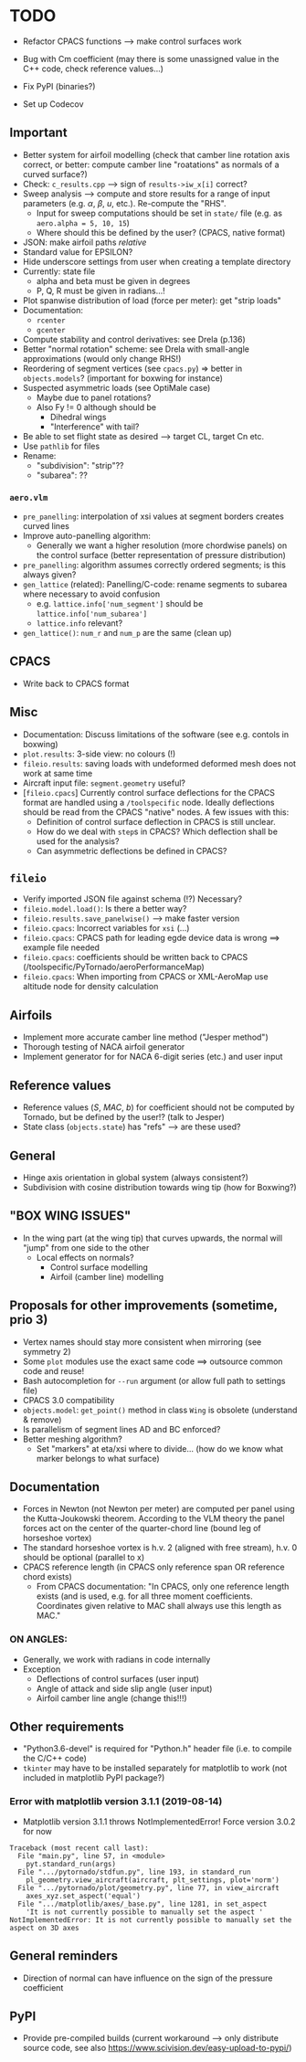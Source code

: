# TODO

* Refactor CPACS functions --> make control surfaces work

* Bug with Cm coefficient (may there is some unassigned value in the C++ code, check reference values...)

* Fix PyPI (binaries?)
* Set up Codecov

## Important
* Better system for airfoil modelling (check that camber line rotation axis correct, or better: compute camber line "roatations" as normals of a curved surface?)
* Check: `c_results.cpp` --> sign of `results->iw_x[i]` correct?
* Sweep analysis --> compute and store results for a range of input parameters (e.g. $\alpha$, $\beta$, $u$, etc.). Re-compute the "RHS".
    * Input for sweep computations should be set in `state/` file (e.g. as `aero.alpha = 5, 10, 15`)
    * Where should this be defined by the user? (CPACS, native format)
* JSON: make airfoil paths *relative*
* Standard value for EPSILON?
* Hide underscore settings from user when creating a template directory
* Currently: state file
    - alpha and beta must be given in degrees
    - P, Q, R must be given in radians...!
* Plot spanwise distribution of load (force per meter): get "strip loads"
* Documentation:
    * `rcenter`
    * `gcenter`
* Compute stability and control derivatives: see Drela (p.136)
* Better "normal rotation" scheme: see Drela with small-angle approximations (would only change RHS!)
* Reordering of segment vertices (see `cpacs.py`) $\Rightarrow$ better in `objects.models`? (important for boxwing for instance)
* Suspected asymmetric loads (see OptiMale case)
    * Maybe due to panel rotations?
    * Also Fy != 0 although should be
        * Dihedral wings
        * "Interference" with tail?
* Be able to set flight state as desired --> target CL, target Cn etc.
* Use `pathlib` for files
* Rename:
    * "subdivision": "strip"??
    * "subarea": ??

### `aero.vlm`
* `pre_panelling`: interpolation of xsi values at segment borders creates curved lines
* Improve auto-panelling algorithm:
    * Generally we want a higher resolution (more chordwise panels) on the control surface (better representation of pressure distribution)
* `pre_panelling`: algorithm assumes correctly ordered segments; is this always given?
* `gen_lattice` (related): Panelling/C-code: rename segments to subarea where necessary to avoid confusion
    * e.g. `lattice.info['num_segment']` should be `lattice.info['num_subarea']`
    * `lattice.info` relevant?
* `gen_lattice()`: `num_r` and `num_p` are the same (clean up)

## CPACS
* Write back to CPACS format

## Misc
* Documentation: Discuss limitations of the software (see e.g. contols in boxwing)
* `plot.results`: 3-side view: no colours (!)
* `fileio.results`: saving loads with undeformed deformed mesh does not work at same time
* Aircraft input file: `segment.geometry` useful?
* [`fileio.cpacs`] Currently control surface deflections for the CPACS format are handled using a `/toolspecific` node. Ideally deflections should be read from the CPACS "native" nodes. A few issues with this:
    * Definition of control surface deflection in CPACS is still unclear.
    * How do we deal with `step`s in CPACS? Which deflection shall be used for the analysis?
    * Can asymmetric deflections be defined in CPACS?

## `fileio`
* Verify imported JSON file against schema (!?) Necessary?
* `fileio.model.load()`: Is there a better way?
* `fileio.results.save_panelwise()` --> make faster version
* `fileio.cpacs`: Incorrect variables for `xsi` (...)
* `fileio.cpacs`: CPACS path for leading egde device data is wrong ==> example file needed
* `fileio.cpacs`: coefficients should be written back to CPACS (/toolspecific/PyTornado/aeroPerformanceMap)
* `fileio.cpacs`: When importing from CPACS or XML-AeroMap use altitude node for density calculation

## Airfoils
* Implement more accurate camber line method ("Jesper method")
* Thorough testing of NACA airfoil generator
* Implement generator for for NACA 6-digit series (etc.) and user input

## Reference values
* Reference values ($S$, $MAC$, $b$) for coefficient should not be computed by Tornado, but be defined by the user!? (talk to Jesper)
* State class (`objects.state`) has "refs" --> are these used?

## General
* Hinge axis orientation in global system (always consistent?)
* Subdivision with cosine distribution towards wing tip (how for Boxwing?)

## "BOX WING ISSUES"
* In the wing part (at the wing tip) that curves upwards, the normal will "jump" from one side to the other
    * Local effects on normals?
        * Control surface modelling
        * Airfoil (camber line) modelling

## Proposals for other improvements (sometime, prio 3)
* Vertex names should stay more consistent when mirroring (see symmetry 2)
* Some `plot` modules use the exact same code ==> outsource common code and reuse!
* Bash autocompletion for `--run` argument (or allow full path to settings file)
* CPACS 3.0 compatibility
* `objects.model`: `get_point()` method in class `Wing` is obsolete (understand \& remove)
* Is parallelism of segment lines AD and BC enforced?
* Better meshing algorithm?
    * Set "markers" at eta/xsi where to divide... (how do we know what marker belongs to what surface)

## Documentation
* Forces in Newton (not Newton per meter) are computed per panel using the Kutta-Joukowski theorem. According to the VLM theory the panel forces act on the center of the quarter-chord line (bound leg of horseshoe vortex)
* The standard horseshoe vortex is h.v. 2 (aligned with free stream), h.v. 0 should be optional (parallel to x)
* CPACS reference length (in CPACS only reference span OR reference chord exists)
    * From CPACS documentation: "In CPACS, only one reference length exists (and is used, e.g. for all three moment coefficients. Coordinates given relative to MAC shall always use this length as MAC."

### ON ANGLES:
* Generally, we work with radians in code internally
* Exception
    * Deflections of control surfaces (user input)
    * Angle of attack and side slip angle (user input)
    * Airfoil camber line angle (change this!!!)

## Other requirements
* "Python3.6-devel" is required for "Python.h" header file (i.e. to compile the C/C++ code)
* `tkinter` may have to be installed separately for matplotlib to work (not included in matplotlib PyPI package?)

### Error with matplotlib version 3.1.1 (2019-08-14)

* Matplotlib version 3.1.1 throws NotImplementedError! Force version 3.0.2 for now

```
Traceback (most recent call last):
  File "main.py", line 57, in <module>
    pyt.standard_run(args)
  File ".../pytornado/stdfun.py", line 193, in standard_run
    pl_geometry.view_aircraft(aircraft, plt_settings, plot='norm')
  File ".../pytornado/plot/geometry.py", line 77, in view_aircraft
    axes_xyz.set_aspect('equal')
  File ".../matplotlib/axes/_base.py", line 1281, in set_aspect
    'It is not currently possible to manually set the aspect '
NotImplementedError: It is not currently possible to manually set the aspect on 3D axes
```

## General reminders
* Direction of normal can have influence on the sign of the pressure coefficient

## PyPI
* Provide pre-compiled builds (current workaround --> only distribute source code, see also https://www.scivision.dev/easy-upload-to-pypi/)
